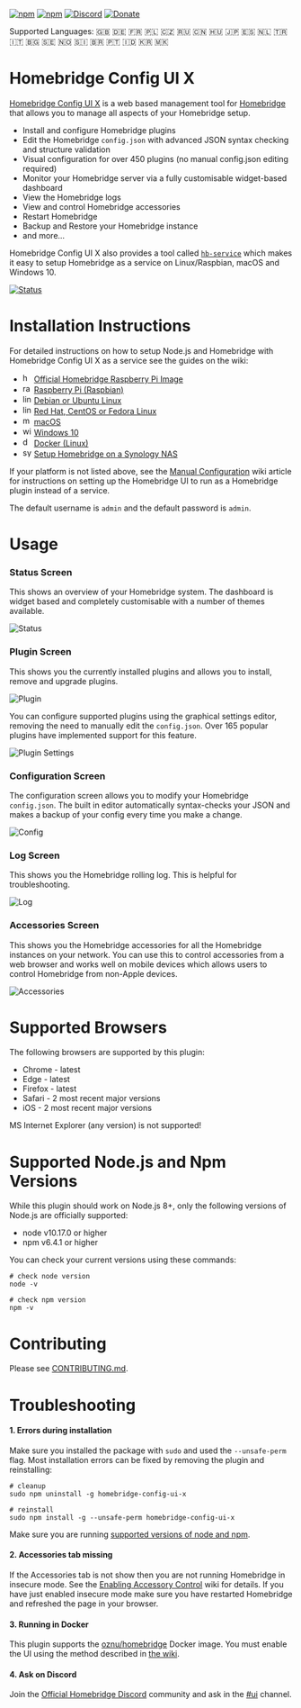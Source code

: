[![npm](https://badgen.net/npm/v/homebridge-config-ui-x/latest)](https://www.npmjs.com/package/homebridge-config-ui-x)
[![npm](https://badgen.net/npm/dt/homebridge-config-ui-x)](https://www.npmjs.com/package/homebridge-config-ui-x)
[![Discord](https://img.shields.io/discord/432663330281226270?color=728ED5&logo=discord&label=discord)](https://discord.gg/C87Pvq3)
[![Donate](https://badgen.net/badge/donate/paypal/yellow)](https://www.paypal.com/cgi-bin/webscr?cmd=_s-xclick&hosted_button_id=ZEW8TFQCU2MSJ&source=url)

Supported Languages: :gb: :de: :fr: :poland: :czech_republic: :ru: :cn: :hungary: :jp: :es: :netherlands: :tr: :it: :bulgaria: :sweden: :norway: :slovenia: :brazil: :portugal: :indonesia: :kr: :macedonia:

# Homebridge Config UI X

[Homebridge Config UI X](https://www.npmjs.com/package/homebridge-config-ui-x) is a web based management tool for [Homebridge](https://github.com/homebridge/homebridge) that allows you to manage all aspects of your Homebridge setup.

* Install and configure Homebridge plugins
* Edit the Homebridge `config.json` with advanced JSON syntax checking and structure validation
* Visual configuration for over 450 plugins (no manual config.json editing required)
* Monitor your Homebridge server via a fully customisable widget-based dashboard
* View the Homebridge logs
* View and control Homebridge accessories
* Restart Homebridge
* Backup and Restore your Homebridge instance
* and more...

Homebridge Config UI X also provides a tool called [`hb-service`](https://github.com/oznu/homebridge-config-ui-x/wiki/Homebridge-Service-Command) which makes it easy to setup Homebridge as a service on Linux/Raspbian, macOS and Windows 10.

[![Status](screenshots/homebridge-config-ui-x-darkmode-status.png?2020-01-07)](#usage)

# Installation Instructions

For detailed instructions on how to setup Node.js and Homebridge with Homebridge Config UI X as a service see the guides on the wiki:

* <img src="https://user-images.githubusercontent.com/3979615/78118327-9853f200-7452-11ea-88aa-5e57ebcf3070.png" alt="homebridge-raspbian-image" height="16px" width="16px"/> [Official Homebridge Raspberry Pi Image](https://github.com/homebridge/homebridge-raspbian-image/wiki/Getting-Started)
* <img src="https://user-images.githubusercontent.com/3979615/59594350-07b45b80-9137-11e9-85fd-e75093ba91a4.png" alt="raspbian" height="16px" width="16px"/> [Raspberry Pi (Raspbian)](https://github.com/homebridge/homebridge/wiki/Install-Homebridge-on-Raspbian)
* <img src="https://user-images.githubusercontent.com/3979615/59595664-93c78280-9139-11e9-83dc-4d6f9405e788.png" alt="linux" height="16px" width="16px"/> [Debian or Ubuntu Linux](https://github.com/homebridge/homebridge/wiki/Install-Homebridge-on-Debian-or-Ubuntu-Linux)
* <img src="https://user-images.githubusercontent.com/3979615/59595664-93c78280-9139-11e9-83dc-4d6f9405e788.png" alt="linux" height="16px" width="16px"/> [Red Hat, CentOS or Fedora Linux](https://github.com/homebridge/homebridge/wiki/Install-Homebridge-on-Red-Hat%2C-CentOS-or-Fedora-Linux)
* <img src="https://user-images.githubusercontent.com/3979615/59594157-b015f000-9136-11e9-93cb-c9d9773ec9e8.png" alt="macos" height="16px" width="16px"/> [macOS](https://github.com/homebridge/homebridge/wiki/Install-Homebridge-on-macOS)
* <img src="https://user-images.githubusercontent.com/3979615/59593218-e0f52580-9134-11e9-8b77-585755af5d99.png" alt="windows" height="16px" width="16px"/> [Windows 10](https://github.com/homebridge/homebridge/wiki/Install-Homebridge-on-Windows-10)
* <img src="https://user-images.githubusercontent.com/3979615/59594527-56fa8c00-9137-11e9-937b-32092dfcff41.png" alt="docker" height="16px" width="16px"/> [Docker (Linux)](https://github.com/homebridge/homebridge/wiki/Install-Homebridge-on-Docker)
* <img src="https://user-images.githubusercontent.com/3979615/78118531-dc46f700-7452-11ea-95e5-977f79d1904f.png" alt="synology-dsm" height="16px" width="16px"/> [Setup Homebridge on a Synology NAS](https://github.com/oznu/homebridge-syno-spk#how-to-install)

If your platform is not listed above, see the [Manual Configuration](https://github.com/oznu/homebridge-config-ui-x/wiki/Manual-Configuration) wiki article for instructions on setting up the Homebridge UI to run as a Homebridge plugin instead of a service.

The default username is `admin` and the default password is `admin`.

# Usage

### Status Screen

This shows an overview of your Homebridge system. The dashboard is widget based and completely customisable with a number of themes available.

![Status](screenshots/homebridge-config-ui-x-status.png?2020-01-07)

### Plugin Screen

This shows you the currently installed plugins and allows you to install, remove and upgrade plugins.

![Plugin](screenshots/homebridge-config-ui-x-darkmode-plugins.png?2020-01-07)

You can configure supported plugins using the graphical settings editor, removing the need to manually edit the `config.json`. Over 165 popular plugins have implemented support for this feature.

![Plugin Settings](screenshots/homebridge-config-ui-x-darkmode-alexa-settings.png?2020-01-07)

### Configuration Screen

The configuration screen allows you to modify your Homebridge `config.json`. The built in editor automatically syntax-checks your JSON and makes a backup of your config every time you make a change.

![Config](screenshots/homebridge-config-ui-x-config.png?2020-01-07)

### Log Screen

This shows you the Homebridge rolling log. This is helpful for troubleshooting.

![Log](screenshots/homebridge-config-ui-x-logs.png?2020-01-07)

### Accessories Screen

This shows you the Homebridge accessories for all the Homebridge instances on your network. You can use this to control accessories from a web browser and works well on mobile devices which allows users to control Homebridge from non-Apple devices.

![Accessories](screenshots/homebridge-config-ui-x-accessories.png?2020-01-07)

# Supported Browsers

The following browsers are supported by this plugin:

* Chrome - latest
* Edge - latest
* Firefox - latest
* Safari - 2 most recent major versions
* iOS - 2 most recent major versions

MS Internet Explorer (any version) is not supported!

# Supported Node.js and Npm Versions

While this plugin should work on Node.js 8+, only the following versions of Node.js are officially supported:

* node v10.17.0 or higher
* npm v6.4.1 or higher

You can check your current versions using these commands:

```shell
# check node version
node -v

# check npm version
npm -v
```

# Contributing

Please see [CONTRIBUTING.md](CONTRIBUTING.md).

# Troubleshooting

#### 1. Errors during installation

Make sure you installed the package with `sudo` and used the  `--unsafe-perm` flag. Most installation errors can be fixed by removing the plugin and reinstalling:

```shell
# cleanup
sudo npm uninstall -g homebridge-config-ui-x

# reinstall
sudo npm install -g --unsafe-perm homebridge-config-ui-x
```

Make sure you are running [supported versions of node and npm](#supported-nodejs-and-npm-versions).

#### 2. Accessories tab missing

If the Accessories tab is not show then you are not running Homebridge in insecure mode. See the [Enabling Accessory Control](https://github.com/oznu/homebridge-config-ui-x/wiki/Enabling-Accessory-Control) wiki for details. If you have just enabled insecure mode make sure you have restarted Homebridge and refreshed the page in your browser.

#### 3. Running in Docker

This plugin supports the [oznu/homebridge](https://github.com/oznu/docker-homebridge) Docker image. You must enable the UI using the method described in [the wiki](https://github.com/oznu/homebridge-config-ui-x/wiki/Enabling-UI-with-Docker).

#### 4. Ask on Discord

Join the [Official Homebridge Discord](https://discord.gg/C87Pvq3) community and ask in the [#ui](https://discord.gg/C87Pvq3) channel.
